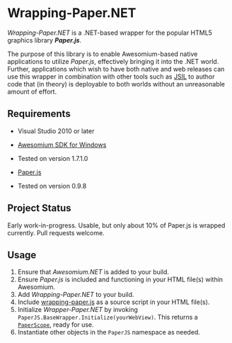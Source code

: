 Wrapping-Paper.NET
==================

*Wrapping-Paper.NET* is a .NET-based wrapper for the popular HTML5 graphics library ***Paper.js***. 

The purpose of this library is to enable Awesomium-based native applications to utilize *Paper.js*, 
effectively bringing it into the .NET world. Further, applications which wish to have both native 
and web releases can use this wrapper in combination with other tools such as [JSIL](https://github.com/sq/JSIL)
to author code that
(in theory) is deployable to both worlds without an unreasonable amount of effort.

Requirements
------------

 * Visual Studio 2010 or later

 * [Awesomium SDK for Windows](http://awesomium.com/)
  * Tested on version 1.7.1.0

 * [Paper.js](http://paperjs.org/)
  * Tested on version 0.9.8

Project Status
--------------
Early work-in-progress. Usable, but only about 10% 
of Paper.js is wrapped currently. Pull requests
welcome.

Usage
-----
 1. Ensure that *Awesomium.NET* is added to your build.
 2. Ensure *Paper.js* is included and functioning in your HTML file(s) within Awesomium.
 3. Add *Wrapping-Paper.NET* to your build.
 4. Include [wrapping-paper.js](https://github.com/duckmaestro/wrapping-paper.net/blob/master/source/Wrapping-Paper.NET/wrapping-paper.js) 
    as a source script in your HTML file(s).
 5. Initialize *Wrapper-Paper.NET* by invoking `PaperJS.BaseWrapper.Initialize(yourWebView)`.
    This returns a [`PaperScope`](http://paperjs.org/reference/paperscope/), ready for use.
 6. Instantiate other objects in the `PaperJS` namespace as needed.
